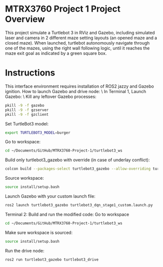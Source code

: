 # MTRX3760 Project 1 Project Overview
This project simulate a Turtlebot 3 in RViz and Gazebo, including simulated laser and camera in 2 different maze setting layouts (an opened maze and a closed maze). When launched, turtlebot autonomously navigate through one of the mazes, using the right wall following logic, until it reaches the maze exit goal as indicated by a green square box.

# Instructions
This interface environment requires installation of ROS2 jazzy and Gazebo ignition.
How to launch Gazebo and drive node:  \\
In Terminal 1, Launch Gazebo:  \\
Kill any leftover Gazebo processes:
```bash
pkill -9 -f gazebo
pkill -9 -f gzserver
pkill -9 -f gzclient
```
Set TurtleBot3 model:
```bash
export TURTLEBOT3_MODEL=burger
```
Go to workspace:
```bash
cd ~/Documents/GitHub/MTRX3760-Project-1/turtlebot3_ws
```
Build only turtlebot3_gazebo with override (in case of underlay conflict):
```bash
colcon build --packages-select turtlebot3_gazebo --allow-overriding turtlebot3_gazebo
```
Source workspace:
```bash
source install/setup.bash
```
Launch Gazebo with your custom launch file:
```bash
ros2 launch turtlebot3_gazebo turtlebot3_dqn_stage1_custom.launch.py
```
Terminal 2: Build and run the modified code:
Go to workspace
```bash
cd ~/Documents/GitHub/MTRX3760-Project-1/turtlebot3_ws
```
Make sure workspace is sourced:
```bash
source install/setup.bash
```
Run the drive node:
```bash
ros2 run turtlebot3_gazebo turtlebot3_drive
```
